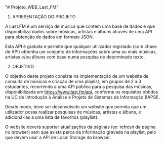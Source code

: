 "# Projeto_WEB_Last_FM"

1.  APRESENTAÇÃO DO PROJETO

A Last.FM é um serviço de música que contém uma base de dados e que disponibiliza dados sobre músicas, artistas e álbuns através de uma API para obtenção de dados em formato JSON.

Esta API é gratuita e permite que qualquer utilizador registado (com chave de API) obtenha um conjunto de informações sobre uma ou mais músicas, artistas e/ou álbuns com base numa pesquisa de determinado texto.

2.  OBJETIVO

O objetivo deste projeto consiste na implementação de um website de consulta de músicas e criação de uma playlist, em grupos de 2 a 3 estudantes, recorrendo a uma API pública para a pesquisa das músicas, disponibilizada em https://www.last.fm/api, conforme os requisitos obtidos na UC de Introdução à Análise e Projeto de Sistemas de Informação (IAPSI).

Desde modo, deve ser desenvolvido um website que permita que um utilizador possa realizar pesquisas de músicas, artistas e álbuns, e adicioná-las a uma lista de favoritos (playlist).

O website deverá suportar atualizações da páginas (ex: refresh da página no browser) sem que exista perca da informação gravada na playlist, pelo que devem usar a API de Local Storage do browser.
